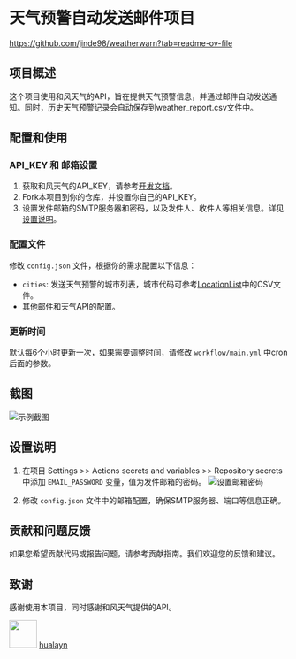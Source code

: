 # 天气预警自动发送邮件项目
https://github.com/jinde98/weatherwarn?tab=readme-ov-file
## 项目概述

这个项目使用和风天气的API，旨在提供天气预警信息，并通过邮件自动发送通知。同时，历史天气预警记录会自动保存到weather_report.csv文件中。

## 配置和使用

### API_KEY 和 邮箱设置

1. 获取和风天气的API_KEY，请参考[开发文档](https://dev.qweather.com/docs/configuration/project-and-key/)。
2. Fork本项目到你的仓库，并设置你自己的API_KEY。
3. 设置发件邮箱的SMTP服务器和密码，以及发件人、收件人等相关信息。详见[设置说明](#设置说明)。

### 配置文件

修改 `config.json` 文件，根据你的需求配置以下信息：

- `cities`: 发送天气预警的城市列表，城市代码可参考[LocationList](https://github.com/qwd/LocationList)中的CSV文件。
- 其他邮件和天气API的配置。

### 更新时间

默认每6个小时更新一次，如果需要调整时间，请修改 `workflow/main.yml` 中cron后面的参数。

## 截图

![示例截图](https://github.com/jinde98/weatherwarn/assets/127750182/03bef2b3-7d94-4e98-b9a2-b8767f6d108d)

## 设置说明

1. 在项目 Settings >> Actions secrets and variables >> Repository secrets 中添加 `EMAIL_PASSWORD` 变量，值为发件邮箱的密码。
   ![设置邮箱密码](https://github.com/jinde98/weatherwarn/assets/127750182/a3f89047-7bfc-4c6f-b08d-0c69e17a7d63)

2. 修改 `config.json` 文件中的邮箱配置，确保SMTP服务器、端口等信息正确。

## 贡献和问题反馈

如果您希望贡献代码或报告问题，请参考贡献指南。我们欢迎您的反馈和建议。

## 致谢

感谢使用本项目，同时感谢和风天气提供的API。

[<img src="https://github.com/hualayn.png" width="50" height="50">](https://github.com/hualayn) [hualayn](https://github.com/hualayn)


